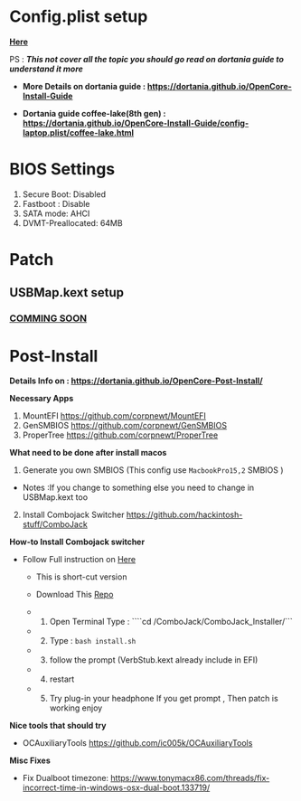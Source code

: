# Config.plist setup
**[Here](ConfigExplain.md)**

PS : ***This not cover all the topic you should go read on dortania guide to understand it more***


- **More Details on dortania guide : https://dortania.github.io/OpenCore-Install-Guide**

- **Dortania guide coffee-lake(8th gen) : https://dortania.github.io/OpenCore-Install-Guide/config-laptop.plist/coffee-lake.html**

# BIOS Settings
1. Secure Boot: Disabled
2. Fastboot : Disable
2. SATA mode: AHCI
3. DVMT-Preallocated: 64MB

# Patch
## USBMap.kext setup
### [COMMING SOON](USBMapExplain.md)

# Post-Install
**Details Info on : https://dortania.github.io/OpenCore-Post-Install/**

**Necessary Apps**
1. MountEFI https://github.com/corpnewt/MountEFI
2. GenSMBIOS https://github.com/corpnewt/GenSMBIOS
3. ProperTree https://github.com/corpnewt/ProperTree

**What need to be done after install macos**
1. Generate you own SMBIOS (This config use `MacbookPro15,2` SMBIOS ) 

- Notes :If you change to something else you need to change in USBMap.kext too

2. Install Combojack Switcher https://github.com/hackintosh-stuff/ComboJack

**How-to Install Combojack switcher**
- Follow Full instruction on [Here](https://github.com/hackintosh-stuff/ComboJack)

  - This is short-cut version

  - Download This [Repo](https://github.com/hackintosh-stuff/ComboJack)

  - 1. Open Terminal Type : ````cd /ComboJack/ComboJack_Installer/```

  - 2. Type : ```bash install.sh ```

  - 3. follow the prompt (VerbStub.kext already include in EFI)
  
  - 4. restart

  - 5. Try plug-in your headphone If you get prompt , Then patch is working enjoy

**Nice tools that should try**
- OCAuxiliaryTools https://github.com/ic005k/OCAuxiliaryTools

**Misc Fixes**
- Fix Dualboot timezone: https://www.tonymacx86.com/threads/fix-incorrect-time-in-windows-osx-dual-boot.133719/
